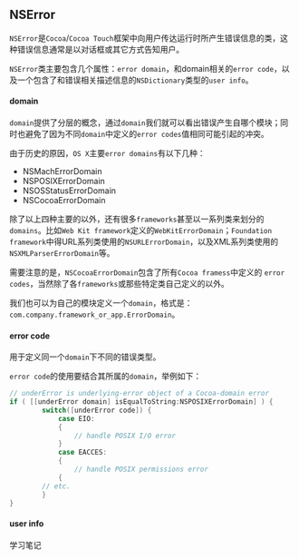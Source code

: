
## NSError 

`NSError`是`Cocoa`/`Cocoa Touch`框架中向用户传达运行时所产生错误信息的类，这种错误信息通常是以对话框或其它方式告知用户。

`NSError`类主要包含几个属性：`error domain`，和domain相关的`error code`，以及一个包含了和错误相关描述信息的`NSDictionary`类型的`user info`。

#### domain

`domain`提供了分层的概念，通过`domain`我们就可以看出错误产生自哪个模块；同时也避免了因为不同`domain`中定义的`error codes`值相同可能引起的冲突。

由于历史的原因，`OS X`主要`error domains`有以下几种：

* NSMachErrorDomain
* NSPOSIXErrorDomain
* NSOSStatusErrorDomain
* NSCocoaErrorDomain

除了以上四种主要的以外，还有很多`frameworks`甚至以一系列类来划分的`domains`。比如`Web Kit framework`定义的`WebKitErrorDomain`；`Foundation framework`中得URL系列类使用的`NSURLErrorDomain`，以及XML系列类使用的`NSXMLParserErrorDomain`等。

需要注意的是，`NSCocoaErrorDomain`包含了所有`Cocoa framess`中定义的 `error codes`，当然除了各`frameworks`或那些特定类自己定义的以外。

我们也可以为自己的模块定义一个`domain`，格式是：`com.company.framework_or_app.ErrorDomain`。

#### error code

用于定义同一个`domain`下不同的错误类型。

`error code`的使用要结合其所属的`domain`，举例如下：

```objective-c
// underError is underlying-error object of a Cocoa-domain error
if ( [[underError domain] isEqualToString:NSPOSIXErrorDomain] ) {
        switch([underError code]) {
            case EIO:
            {
                // handle POSIX I/O error
            }
            case EACCES:
            {
                // handle POSIX permissions error
            {
        // etc.
        }
}
```

#### user info



学习笔记

